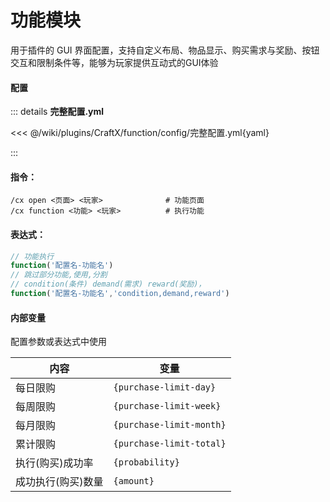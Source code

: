 # 功能模块

用于插件的 GUI 界面配置，支持自定义布局、物品显示、购买需求与奖励、按钮交互和限制条件等，能够为玩家提供互动式的GUI体验

#### 配置

::: details **完整配置.yml**

<<< @/wiki/plugins/CraftX/function/config/完整配置.yml{yaml}


:::

#### 指令：

```
/cx open <页面> <玩家>              # 功能页面
/cx function <功能> <玩家>          # 执行功能
```



#### 表达式：

```javascript
// 功能执行
function('配置名-功能名')                      
// 跳过部分功能,使用,分割
// condition(条件) demand(需求) reward(奖励)，
function('配置名-功能名','condition,demand,reward')
```

#### 内部变量

配置参数或表达式中使用

| 内容         | 变量                       |
|------------|--------------------------|
| 每日限购       | `{purchase-limit-day}`   |
| 每周限购       | `{purchase-limit-week}`  |
| 每月限购       | `{purchase-limit-month}` |
| 累计限购       | `{purchase-limit-total}` |
| 执行(购买)成功率  | `{probability}`          |
| 成功执行(购买)数量 | `{amount}`               |
